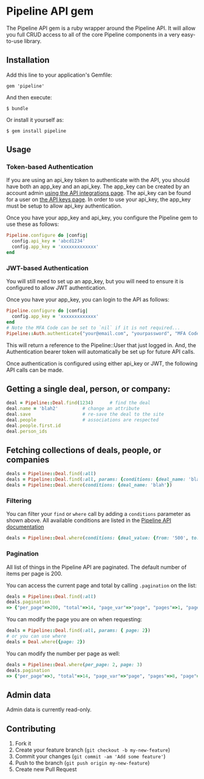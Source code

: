 # Pipeline API gem

The Pipeline API gem is a ruby wrapper around the Pipeline API.  It will allow you full CRUD access to all of the core Pipeline components in a very easy-to-use library.

## Installation

Add this line to your application's Gemfile:

    gem 'pipeline'

And then execute:

    $ bundle

Or install it yourself as:

    $ gem install pipeline

## Usage

### Token-based Authentication

If you are using an api_key token to authenticate with the API, you should have both an app_key and an api_key. The app_key can be created by an account admin [using the API integrations page](https://app.pipelinecrm.com/admin/modern/api). The api_key can be found for a user on [the API keys page](https://app.pipelinecrm.com/admin/modern/keys_api). In order to use your api_key, the app_key must be setup to allow api_key authentication.

Once you have your app_key and api_key, you configure the Pipeline gem to use these as follows:
```ruby
Pipeline.configure do |config|
  config.api_key = 'abcd1234'
  config.app_key = 'xxxxxxxxxxxxx'
end
```

### JWT-based Authentication

You will still need to set up an app_key, but you will need to ensure it is configured to allow JWT authentication.

Once you have your app_key, you can login to the API as follows:
```ruby
Pipeline.configure do |config|
  config.app_key = 'xxxxxxxxxxxxx'
end
# Note the MFA Code can be set to `nil` if it is not required...
Pipeline::Auth.authenticate("your@email.com", "yourpassword", "MFA Code (if reqiured)")
```

This will return a reference to the Pipeline::User that just logged in. And, the Authentication bearer token will automatically be set up for future API calls.

Once authentication is configured using either api_key or JWT, the following API calls can be made.

## Getting a single deal, person, or company:

```ruby
deal = Pipeline::Deal.find(1234)      # find the deal
deal.name = 'blah2'         # change an attribute
deal.save                   # re-save the deal to the site
deal.people                 # associations are respected
deal.people.first.id
deal.person_ids           
```

## Fetching collections of deals, people, or companies

```ruby
deals = Pipeline::Deal.find(:all)                                             # find(:all) is supported
deals = Pipeline::Deal.find(:all, params: {conditions: {deal_name: 'blah'}})
deals = Pipeline::Deal.where(conditions: {deal_name: 'blah'})
```

### Filtering

You can filter your `find` or `where` call by adding a `conditions` parameter as shown above.  All
available conditions are listed in the [Pipeline API documentation](https://www.pipelinecrm.com/api/docs)

```ruby
deals = Pipeline::Deal.where(conditions: {deal_value: {from: '500', to: '1000'}})
```

### Pagination

All list of things in the Pipeline API are paginated.  The default number of items per page is 200.

You can access the current page and total by calling `.pagination` on the list:

```ruby
deals = Pipeline::Deal.find(:all)
deals.pagination
=> {"per_page"=>200, "total"=>14, "page_var"=>"page", "pages"=>1, "page"=>1}
```

You can modify the page you are on when requesting:

```ruby
deals = Pipeline::Deal.find(:all, params: { page: 2})
# or you can use where
deals = Deal.where({page: 2})
```

You can modify the number per page as well:

```ruby
deals = Pipeline::Deal.where(per_page: 2, page: 3)
deals.pagination
=> {"per_page"=>3, "total"=>14, "page_var"=>"page", "pages"=>8, "page"=>2}
```

## Admin data

Admin data is currently read-only.

## Contributing

1. Fork it
2. Create your feature branch (`git checkout -b my-new-feature`)
3. Commit your changes (`git commit -am 'Add some feature'`)
4. Push to the branch (`git push origin my-new-feature`)
5. Create new Pull Request
